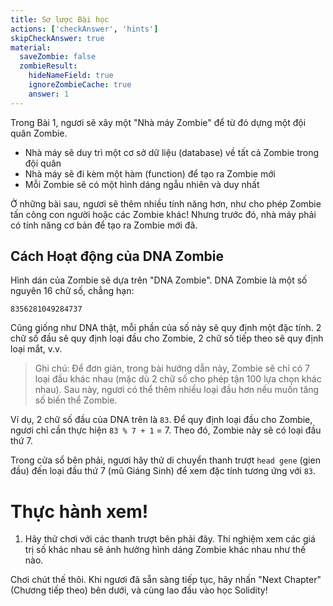 ```yaml
---
title: Sơ lược Bài học
actions: ['checkAnswer', 'hints']
skipCheckAnswer: true
material:
  saveZombie: false
  zombieResult:
    hideNameField: true
    ignoreZombieCache: true
    answer: 1
---
```


<!-- In Lesson 1, you're going to build a "Zombie Factory" to build an army of zombies. -->
Trong Bài 1, ngươi sẽ xây một "Nhà máy Zombie" để từ đó dựng một đội quân Zombie.

<!-- * Our factory will maintain a database of all zombies in our army
* Our factory will have a function for creating new zombies
* Each zombie will have a random and unique appearance -->

* Nhà máy sẽ duy trì một cơ sở dữ liệu (database) về tất cả Zombie trong đội quân
* Nhà máy sẽ đi kèm một hàm (function) để tạo ra Zombie mới
* Mỗi Zombie sẽ có một hình dáng ngẫu nhiên và duy nhất

<!-- In later lessons, we'll add more functionality, like giving zombies the ability to attack humans or other zombies! But before we get there, we have to add the basic functionality of creating new zombies. -->
Ở những bài sau, ngươi sẽ thêm nhiều tính năng hơn, như cho phép Zombie tấn công con người hoặc các Zombie khác! Nhưng trước đó, nhà máy phải có tính năng cơ bản để tạo ra Zombie mới đã.

<!-- ## How Zombie DNA Works -->
## Cách Hoạt động của DNA Zombie

<!-- The zombie's appearance will be based on its "Zombie DNA". Zombie DNA is simple — it's a 16-digit integer, like: -->
Hình dán của Zombie sẽ dựa trên "DNA Zombie". DNA Zombie là một số nguyên 16 chữ số, chẳng hạn:

```
8356281049284737
```

<!-- Just like real DNA, different parts of this number will map to different traits. The first 2 digits map to the zombie's head type, the second 2 digits to the zombie's eyes, etc. -->
Cũng giống như DNA thật, mỗi phần của số này sẽ quy định một đặc tính. 2 chữ số đầu sẽ quy định loại đầu cho Zombie, 2 chữ số tiếp theo sẽ quy định loại mắt, v.v.

<!-- > Note: For this tutorial, we've kept things simple, and our zombies can have only 7 different types of heads (even though 2 digits allow 100 possible options). Later on we could add more head types if we wanted to increase the number of zombie variations. -->
> Ghi chú: Để đơn giản, trong bài hướng dẫn này, Zombie sẽ chỉ có 7 loại đầu khác nhau (mặc dù 2 chữ số cho phép tận 100 lựa chọn khác nhau). Sau này, ngươi có thể thêm nhiều loại đầu hơn nếu muốn tăng số biến thể Zombie.

<!-- For example, the first 2 digits of our example DNA above are `83`. To map that to the zombie's head type, we do `83 % 7 + 1` = 7. So this Zombie would have the 7th zombie head type.  -->
Ví dụ, 2 chữ số đầu của DNA trên là `83`. Để quy định loại đầu cho Zombie, ngươi chỉ cần thực hiện `83 % 7 + 1` = 7. Theo đó, Zombie này sẽ có loại đầu thứ 7.

<!-- In the panel to the right, go ahead and move the `head gene` slider to the 7th head (the Santa hat) to see what trait the `83` would correspond to. -->
Trong cửa sổ bên phải, ngươi hãy thử di chuyển thanh trượt `head gene` (gien đầu) đến loại đầu thứ 7 (mũ Giáng Sinh) để xem đặc tính tương ứng với `83`.

<!-- # Put it to the test -->
# Thực hành xem!

<!-- 1. Play with the sliders on the right side of the page. Experiment to see how the different numerical values correspond to different aspects of the zombie's appearance. -->
1. Hãy thử chơi với các thanh trượt bên phải đây. Thí nghiệm xem các giá trị số khác nhau sẽ ảnh hưởng hình dáng Zombie khác nhau như thế nào.

<!-- Ok, enough playing around. When you're ready to continue, hit "Next Chapter" below, and let's dive into learning Solidity! -->
Chơi chút thế thôi. Khi ngươi đã sẵn sàng tiếp tục, hãy nhấn "Next Chapter" (Chương tiếp theo) bên dưới, và cùng lao đầu vào học Solidity!